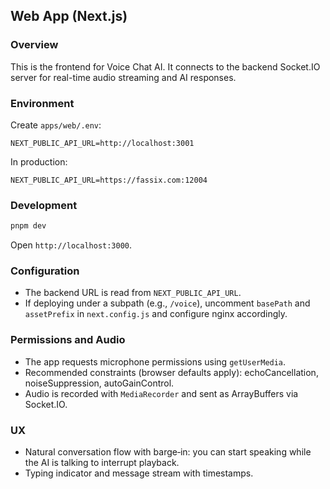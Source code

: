 ## Web App (Next.js)

### Overview
This is the frontend for Voice Chat AI. It connects to the backend Socket.IO server for real-time audio streaming and AI responses.

### Environment
Create `apps/web/.env`:
```env
NEXT_PUBLIC_API_URL=http://localhost:3001
```

In production:
```env
NEXT_PUBLIC_API_URL=https://fassix.com:12004
```

### Development
```bash
pnpm dev
```
Open `http://localhost:3000`.

### Configuration
- The backend URL is read from `NEXT_PUBLIC_API_URL`.
- If deploying under a subpath (e.g., `/voice`), uncomment `basePath` and `assetPrefix` in `next.config.js` and configure nginx accordingly.

### Permissions and Audio
- The app requests microphone permissions using `getUserMedia`.
- Recommended constraints (browser defaults apply): echoCancellation, noiseSuppression, autoGainControl.
- Audio is recorded with `MediaRecorder` and sent as ArrayBuffers via Socket.IO.

### UX
- Natural conversation flow with barge‑in: you can start speaking while the AI is talking to interrupt playback.
- Typing indicator and message stream with timestamps.
